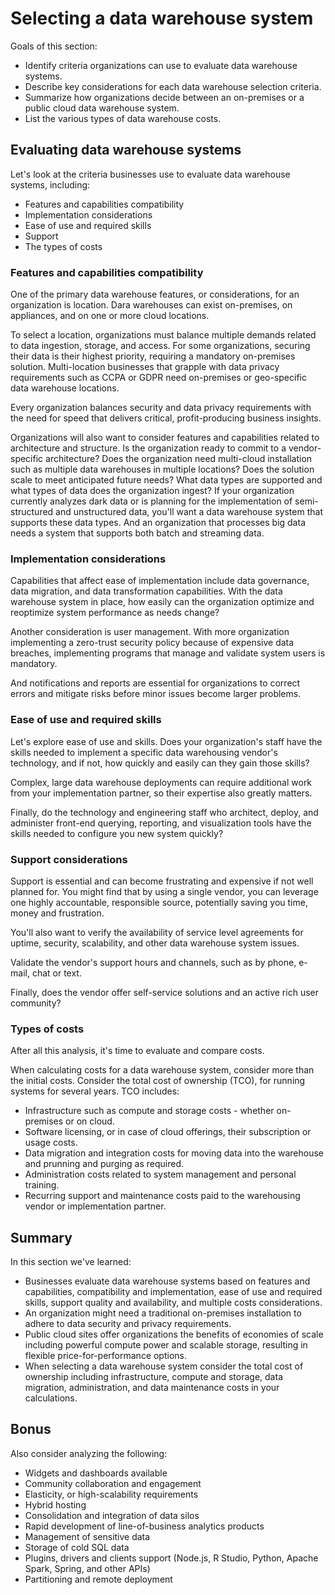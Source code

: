 # Selecting a data warehouse system

Goals of this section:

- Identify criteria organizations can use to evaluate data warehouse systems.
- Describe key considerations for each data warehouse selection criteria.
- Summarize how organizations decide between an on-premises or a public cloud data warehouse system.
- List the various types of data warehouse costs.

## Evaluating data warehouse systems

Let's look at the criteria businesses use to evaluate data warehouse systems, including:

- Features and capabilities compatibility
- Implementation considerations
- Ease of use and required skills
- Support
- The types of costs

### Features and capabilities compatibility

One of the primary data warehouse features, or considerations, for an organization is location. Dara warehouses can exist on-premises, on appliances, and on one or more cloud locations.

To select a location, organizations must balance multiple demands related to data ingestion, storage, and access. For some organizations, securing their data is their highest priority, requiring a mandatory on-premises solution. Multi-location businesses that grapple with data privacy requirements such as CCPA or GDPR need on-premises or geo-specific data warehouse locations.

Every organization balances security and data privacy requirements with the need for speed that delivers critical, profit-producing business insights.

Organizations will also want to consider features and capabilities related to architecture and structure. Is the organization ready to commit to a vendor-specific architecture? Does the organization need multi-cloud installation such as multiple data warehouses in multiple locations? Does the solution scale to meet anticipated future needs? What data types are supported and what types of data does the organization ingest? If your organization currently analyzes dark data or is planning for the implementation of semi-structured and unstructured data, you'll want a data warehouse system that supports these data types. And an organization that processes big data needs a system that supports both batch and streaming data.

### Implementation considerations

Capabilities that affect ease of implementation include data governance, data migration, and data transformation capabilities. With the data warehouse system in place, how easily can the organization optimize and reoptimize system performance as needs change?

Another consideration is user management. With more organization implementing a zero-trust security policy because of expensive data breaches, implementing programs that manage and validate system users is mandatory.

And notifications and reports are essential for organizations to correct errors and mitigate risks before minor issues become larger problems.

### Ease of use and required skills

Let's explore ease of use and skills. Does your organization's staff have the skills needed to implement a specific data warehousing vendor's technology, and if not, how quickly and easily can they gain those skills?

Complex, large data warehouse deployments can require additional work from your implementation partner, so their expertise also greatly matters.

Finally, do the technology and engineering staff who architect, deploy, and administer front-end querying, reporting, and visualization tools have the skills needed to configure you new system quickly?

### Support considerations

Support is essential and can become frustrating and expensive if not well planned for. You might find that by using a single vendor, you can leverage one highly accountable, responsible source, potentially saving you time, money and frustration.

You'll also want to verify the availability of service level agreements for uptime, security, scalability, and other data warehouse system issues.

Validate the vendor's support hours and channels, such as by phone, e-mail, chat or text.

Finally, does the vendor offer self-service solutions and an active rich user community? 

### Types of costs

After all this analysis, it's time to evaluate and compare costs.

When calculating costs for a data warehouse system, consider more than the initial costs. Consider the total cost of ownership (TCO), for running systems for several years. TCO includes: 

- Infrastructure such as compute and storage costs - whether on-premises or on cloud.
- Software licensing, or in case of cloud offerings, their subscription or usage costs.
- Data migration and integration costs for moving data into the warehouse and prunning and purging as required.
- Administration costs related to system management and personal training.
- Recurring support and maintenance costs paid to the warehousing vendor or implementation partner.

## Summary

In this section we've learned:

- Businesses evaluate data warehouse systems based on features and capabilities, compatibility and implementation, ease of use and required skills, support quality and availability, and multiple costs considerations.
- An organization might need a traditional on-premises installation to adhere to data security and privacy requirements.
- Public cloud sites offer organizations the benefits of economies of scale including powerful compute power and scalable storage, resulting in flexible price-for-performance options.
- When selecting a data warehouse system consider the total cost of ownership including infrastructure, compute and storage, data migration, administration, and data maintenance costs in your calculations.

## Bonus

Also consider analyzing the following:

- Widgets and dashboards available
- Community collaboration and engagement
- Elasticity, or high-scalability requirements
- Hybrid hosting
- Consolidation and integration of data silos
- Rapid development of line-of-business analytics products
- Management of sensitive data
- Storage of cold SQL data
- Plugins, drivers and clients support (Node.js, R Studio, Python, Apache Spark, Spring, and other APIs)
- Partitioning and remote deployment